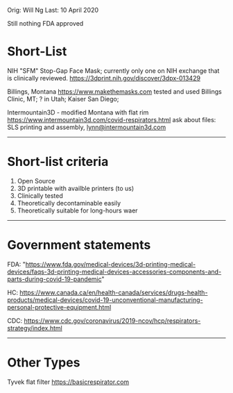 Orig: Will Ng
Last: 10 April 2020

Still nothing FDA approved

# Short-List
NIH "SFM" Stop-Gap Face Mask; currently only one on NIH exchange that is clinically reviewed.
https://3dprint.nih.gov/discover/3dpx-013429

Billings, Montana
https://www.makethemasks.com
tested and used Billings Clinic, MT; ? in Utah; Kaiser San Diego;

Intermountain3D - modified Montana with flat rim
https://www.intermountain3d.com/covid-respirators.html
ask about files: SLS printing and assembly, lynn@intermountain3d.com

_____

# Short-list criteria
1) Open Source
2) 3D printable with availble printers (to us)
3) Clinically tested 
4) Theoretically decontaminable easily
5) Theoretically suitable for long-hours waer

____

# Government statements
FDA:
"https://www.fda.gov/medical-devices/3d-printing-medical-devices/faqs-3d-printing-medical-devices-accessories-components-and-parts-during-covid-19-pandemic"

HC: 
https://www.canada.ca/en/health-canada/services/drugs-health-products/medical-devices/covid-19-unconventional-manufacturing-personal-protective-equipment.html

CDC: 
https://www.cdc.gov/coronavirus/2019-ncov/hcp/respirators-strategy/index.html
____

# Other Types
Tyvek flat filter
https://basicrespirator.com

